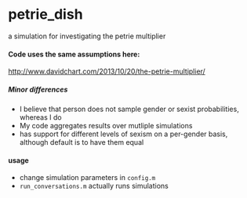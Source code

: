 # petrie_dish
a simulation for investigating the petrie multiplier

#### Code uses the same assumptions here:
http://www.davidchart.com/2013/10/20/the-petrie-multiplier/
##### Minor differences
- I believe that person does not sample gender or sexist probabilities, whereas I do
- My code aggregates results over mutliple simulations
- has support for different levels of sexism on a per-gender basis, although default is to have them equal

#### usage
- change simulation parameters in `config.m`
- `run_conversations.m` actually runs simulations
